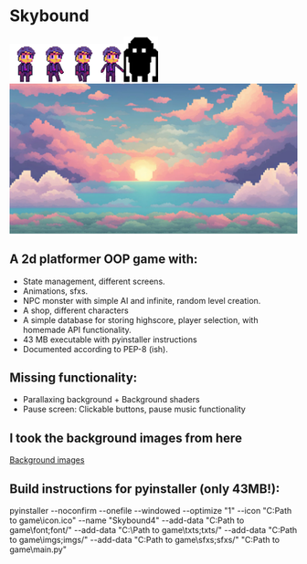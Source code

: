 # Skybound
![Skybound Logo](imgs/char5.png)![Skybound Logo](imgs/char4_7.png)![Skybound Logo](imgs/char5_2.png)![Skybound Logo](imgs/jumping_r.png)![Skybound Logo](imgs/Mob3.png)
![Skybound Logo](imgs/sky2.png)
## A 2d platformer OOP game with:
- State management, different screens.
- Animations, sfxs.
- NPC monster with simple AI and infinite, random level creation.
- A shop, different characters
- A simple database for storing highscore, player selection, 
with homemade API functionality.
- 43 MB executable with pyinstaller instructions
- Documented according to PEP-8 (ish).

## Missing functionality:
- Parallaxing background + Background shaders
- Pause screen: Clickable buttons, pause music functionality

## I took the background images from here
[Background images](https://craftpix.net/freebies/free-sky-with-clouds-background-pixel-art-set/)


## Build instructions for pyinstaller (only 43MB!):

pyinstaller --noconfirm --onefile --windowed --optimize "1" --icon "C:Path to game\icon.ico" --name "Skybound4" --add-data "C:Path to game\font;font/" --add-data "C:\Path to game\txts;txts/" --add-data "C:Path to game\imgs;imgs/" --add-data "C:Path to game\sfxs;sfxs/"  "C:Path to game\main.py"
